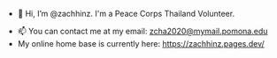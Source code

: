 - 👋 Hi, I’m @zachhinz. I'm a Peace Corps Thailand Volunteer. 
<!-- - 👀 I’m interested in pursuing a career in software engineering. -->
- 📫 You can contact me at my email: zcha2020@mymail.pomona.edu
- My online home base is currently here: https://zachhinz.pages.dev/

<!---
zachhinz/zachhinz is a ✨ special ✨ repository because its `README.md` (this file) appears on your GitHub profile.
You can click the Preview link to take a look at your changes.
--->
